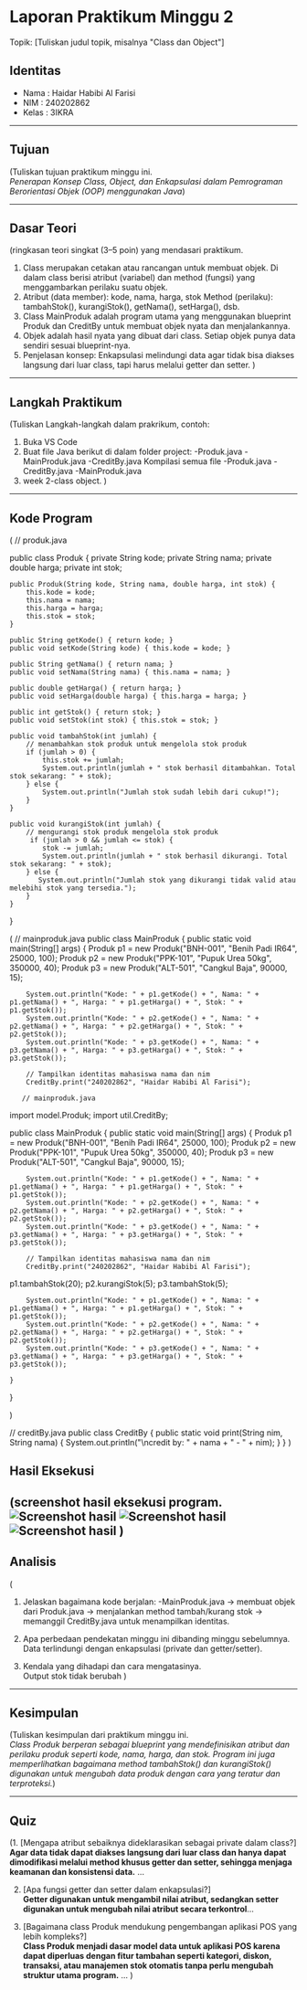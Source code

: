 # Laporan Praktikum Minggu 2
Topik: [Tuliskan judul topik, misalnya "Class dan Object"]

## Identitas
- Nama  : Haidar Habibi Al Farisi
- NIM   : 240202862
- Kelas : 3IKRA

---

## Tujuan
(Tuliskan tujuan praktikum minggu ini.  
 *Penerapan Konsep Class, Object, dan Enkapsulasi dalam Pemrograman Berorientasi Objek (OOP) menggunakan Java*)

---

## Dasar Teori
(ringkasan teori singkat (3–5 poin) yang mendasari praktikum.  
 
1. Class merupakan cetakan atau rancangan untuk membuat objek.
Di dalam class berisi atribut (variabel) dan method (fungsi) yang menggambarkan perilaku suatu objek.  
2. Atribut (data member): kode, nama, harga, stok
Method (perilaku): tambahStok(), kurangiStok(), getNama(), setHarga(), dsb. 
3. Class MainProduk adalah program utama yang menggunakan blueprint Produk dan CreditBy untuk membuat objek nyata dan menjalankannya.
4. Objek adalah hasil nyata yang dibuat dari class. Setiap objek punya data sendiri sesuai blueprint-nya.
5. Penjelasan konsep: 
Enkapsulasi melindungi data agar tidak bisa diakses langsung dari luar class, tapi harus melalui getter dan setter.
)

---

## Langkah Praktikum
(Tuliskan Langkah-langkah dalam prakrikum, contoh:
1. Buka VS Code
2. Buat file Java berikut di dalam folder project:
-Produk.java
-MainProduk.java
-CreditBy.java
Kompilasi semua file
 -Produk.java 
 -CreditBy.java 
 -MainProduk.java
3. week 2-class object.
)

---

## Kode Program
(
 // produk.java 

public class Produk {
    private String kode;
    private String nama;
    private double harga;
    private int stok;

    public Produk(String kode, String nama, double harga, int stok) {
        this.kode = kode;
        this.nama = nama;
        this.harga = harga;
        this.stok = stok;
    }

    public String getKode() { return kode; }
    public void setKode(String kode) { this.kode = kode; }

    public String getNama() { return nama; }
    public void setNama(String nama) { this.nama = nama; }

    public double getHarga() { return harga; }
    public void setHarga(double harga) { this.harga = harga; }

    public int getStok() { return stok; }
    public void setStok(int stok) { this.stok = stok; }

    public void tambahStok(int jumlah) {
        // menambahkan stok produk untuk mengelola stok produk
        if (jumlah > 0) {
            this.stok += jumlah;
            System.out.println(jumlah + " stok berhasil ditambahkan. Total stok sekarang: " + stok);
        } else {
            System.out.println("Jumlah stok sudah lebih dari cukup!");
        }
    }

    public void kurangiStok(int jumlah) {
        // mengurangi stok produk mengelola stok produk
         if (jumlah > 0 && jumlah <= stok) {
            stok -= jumlah;
            System.out.println(jumlah + " stok berhasil dikurangi. Total stok sekarang: " + stok);
        } else {
           System.out.println("Jumlah stok yang dikurangi tidak valid atau melebihi stok yang tersedia.");
        }
    }
}



(
    // mainproduk.java
public class MainProduk {
    public static void main(String[] args) {
        Produk p1 = new Produk("BNH-001", "Benih Padi IR64", 25000, 100);
        Produk p2 = new Produk("PPK-101", "Pupuk Urea 50kg", 350000, 40);
        Produk p3 = new Produk("ALT-501", "Cangkul Baja", 90000, 15);

        System.out.println("Kode: " + p1.getKode() + ", Nama: " + p1.getNama() + ", Harga: " + p1.getHarga() + ", Stok: " + p1.getStok());
        System.out.println("Kode: " + p2.getKode() + ", Nama: " + p2.getNama() + ", Harga: " + p2.getHarga() + ", Stok: " + p2.getStok());
        System.out.println("Kode: " + p3.getKode() + ", Nama: " + p3.getNama() + ", Harga: " + p3.getHarga() + ", Stok: " + p3.getStok());

        // Tampilkan identitas mahasiswa nama dan nim
        CreditBy.print("240202862", "Haidar Habibi Al Farisi");

       // mainproduk.java

import model.Produk;
import util.CreditBy;

public class MainProduk {
    public static void main(String[] args) {
        Produk p1 = new Produk("BNH-001", "Benih Padi IR64", 25000, 100);
        Produk p2 = new Produk("PPK-101", "Pupuk Urea 50kg", 350000, 40);
        Produk p3 = new Produk("ALT-501", "Cangkul Baja", 90000, 15);

        System.out.println("Kode: " + p1.getKode() + ", Nama: " + p1.getNama() + ", Harga: " + p1.getHarga() + ", Stok: " + p1.getStok());
        System.out.println("Kode: " + p2.getKode() + ", Nama: " + p2.getNama() + ", Harga: " + p2.getHarga() + ", Stok: " + p2.getStok());
        System.out.println("Kode: " + p3.getKode() + ", Nama: " + p3.getNama() + ", Harga: " + p3.getHarga() + ", Stok: " + p3.getStok());

        // Tampilkan identitas mahasiswa nama dan nim
        CreditBy.print("240202862", "Haidar Habibi Al Farisi");

p1.tambahStok(20);
p2.kurangiStok(5);
p3.tambahStok(5);
        
        System.out.println("Kode: " + p1.getKode() + ", Nama: " + p1.getNama() + ", Harga: " + p1.getHarga() + ", Stok: " + p1.getStok());
        System.out.println("Kode: " + p2.getKode() + ", Nama: " + p2.getNama() + ", Harga: " + p2.getHarga() + ", Stok: " + p2.getStok());
        System.out.println("Kode: " + p3.getKode() + ", Nama: " + p3.getNama() + ", Harga: " + p3.getHarga() + ", Stok: " + p3.getStok());

    }
}

)



// creditBy.java
public class CreditBy {
    public static void print(String nim, String nama) {
        System.out.println("\ncredit by: " +  nama + " - " +  nim);
    }
}
)






## Hasil Eksekusi
(screenshot hasil eksekusi program.  
![Screenshot hasil](/praktikum/week2-class-object/screenshots/Produkjava1-OOP.png)
![Screenshot hasil](/praktikum/week2-class-object/screenshots/mainproduk.png)
![Screenshot hasil](/praktikum/week2-class-object/screenshots/creditbyjava.png)
)
---

## Analisis
(
1. Jelaskan bagaimana kode berjalan:
-MainProduk.java → membuat objek dari Produk.java → menjalankan method tambah/kurang stok → memanggil CreditBy.java untuk menampilkan identitas.

2. Apa perbedaan pendekatan minggu ini dibanding minggu sebelumnya.
Data terlindungi dengan enkapsulasi (private dan getter/setter). 
3. Kendala yang dihadapi dan cara mengatasinya.  
Output stok tidak berubah
)
---

## Kesimpulan
(Tuliskan kesimpulan dari praktikum minggu ini.  
*Class Produk berperan sebagai blueprint yang mendefinisikan atribut dan perilaku produk seperti kode, nama, harga, dan stok.*
*Program ini juga memperlihatkan bagaimana method tambahStok() dan kurangiStok() digunakan untuk mengubah data produk dengan cara yang teratur dan terproteksi.*)

---

## Quiz
(1. [Mengapa atribut sebaiknya dideklarasikan sebagai private dalam class?]  
   **Agar data tidak dapat diakses langsung dari luar class dan hanya dapat dimodifikasi melalui method khusus getter dan setter, sehingga menjaga keamanan dan konsistensi data.**
 …  

2. [Apa fungsi getter dan setter dalam enkapsulasi?]  
   **Getter digunakan untuk mengambil nilai atribut, sedangkan setter digunakan untuk mengubah nilai atribut secara terkontrol**…  

3. [Bagaimana class Produk mendukung pengembangan aplikasi POS yang lebih kompleks?]  
   **Class Produk menjadi dasar model data untuk aplikasi POS karena dapat diperluas dengan fitur tambahan seperti kategori, diskon, transaksi, atau manajemen stok otomatis tanpa perlu mengubah struktur utama program.** …  )
